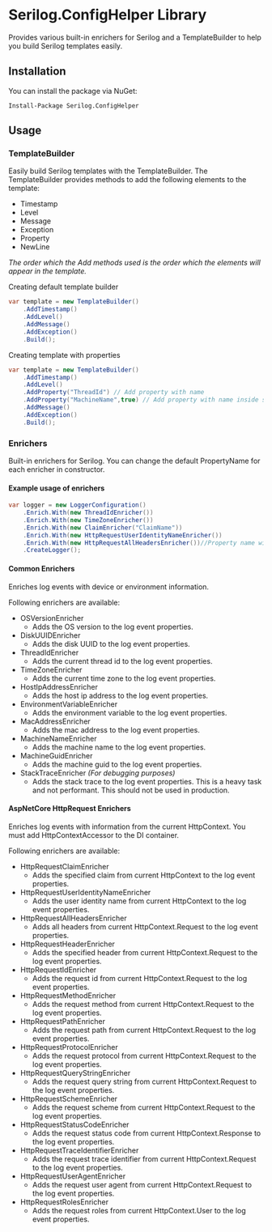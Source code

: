 # Serilog.ConfigHelper Library

Provides various built-in enrichers for Serilog and a TemplateBuilder to help you build Serilog templates easily.

## Installation

You can install the package via NuGet:

```
Install-Package Serilog.ConfigHelper
```

## Usage

### TemplateBuilder

Easily build Serilog templates with the TemplateBuilder. The TemplateBuilder provides methods to add the following
elements to the template:

- Timestamp
- Level
- Message
- Exception
- Property
- NewLine

_The order which the Add methods used is the order which the elements will appear in the template._

Creating default template builder

```csharp
var template = new TemplateBuilder()
    .AddTimestamp()
    .AddLevel()
    .AddMessage()
    .AddException()
    .Build();
```

Creating template with properties

```csharp
var template = new TemplateBuilder()
    .AddTimestamp()
    .AddLevel()
    .AddProperty("ThreadId") // Add property with name
    .AddProperty("MachineName",true) // Add property with name inside square brackets
    .AddMessage()
    .AddException()
    .Build();
```

### Enrichers

Built-in enrichers for Serilog.
You can change the default PropertyName for each enricher in constructor.

#### Example usage of enrichers

```csharp
var logger = new LoggerConfiguration()
    .Enrich.With(new ThreadIdEnricher())
    .Enrich.With(new TimeZoneEnricher())
    .Enrich.With(new ClaimEnricher("ClaimName"))
    .Enrich.With(new HttpRequestUserIdentityNameEnricher())
    .Enrich.With(new HttpRequestAllHeadersEnricher())//Property name will be like this: "Header:HeaderName"
    .CreateLogger();
```

#### Common Enrichers

Enriches log events with device or environment information.

Following enrichers are available:

- OSVersionEnricher
    - Adds the OS version to the log event properties.
- DiskUUIDEnricher
    - Adds the disk UUID to the log event properties.
- ThreadIdEnricher
    - Adds the current thread id to the log event properties.
- TimeZoneEnricher
    - Adds the current time zone to the log event properties.
- HostIpAddressEnricher
    - Adds the host ip address to the log event properties.
- EnvironmentVariableEnricher
    - Adds the environment variable to the log event properties.
- MacAddressEnricher
    - Adds the mac address to the log event properties.
- MachineNameEnricher
    - Adds the machine name to the log event properties.
- MachineGuidEnricher
    - Adds the machine guid to the log event properties.
- StackTraceEnricher _(For debugging purposes)_
    - Adds the stack trace to the log event properties. This is a heavy task and not performant. This should not be used
      in production.

#### AspNetCore HttpRequest Enrichers

Enriches log events with information from the current HttpContext.
You must add HttpContextAccessor to the DI container.

Following enrichers are available:

- HttpRequestClaimEnricher
    - Adds the specified claim from current HttpContext to the log event properties.
- HttpRequestUserIdentityNameEnricher
    - Adds the user identity name from current HttpContext to the log event properties.
- HttpRequestAllHeadersEnricher
    - Adds all headers from current HttpContext.Request to the log event properties.
- HttpRequestHeaderEnricher
    - Adds the specified header from current HttpContext.Request to the log event properties.
- HttpRequestIdEnricher
    - Adds the request id from current HttpContext.Request to the log event properties.
- HttpRequestMethodEnricher
    - Adds the request method from current HttpContext.Request to the log event properties.
- HttpRequestPathEnricher
    - Adds the request path from current HttpContext.Request to the log event properties.
- HttpRequestProtocolEnricher
    - Adds the request protocol from current HttpContext.Request to the log event properties.
- HttpRequestQueryStringEnricher
    - Adds the request query string from current HttpContext.Request to the log event properties.
- HttpRequestSchemeEnricher
    - Adds the request scheme from current HttpContext.Request to the log event properties.
- HttpRequestStatusCodeEnricher
    - Adds the request status code from current HttpContext.Response to the log event properties.
- HttpRequestTraceIdentifierEnricher
    - Adds the request trace identifier from current HttpContext.Request to the log event properties.
- HttpRequestUserAgentEnricher
    - Adds the request user agent from current HttpContext.Request to the log event properties.
- HttpRequestRolesEnricher
    - Adds the request roles from current HttpContext.User to the log event properties.



